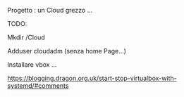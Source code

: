 


Progetto : un Cloud grezzo ...

TODO:

Mkdir /Cloud


Adduser cloudadm (senza home Page...)

Installare vbox ...

https://blogging.dragon.org.uk/start-stop-virtualbox-with-systemd/#comments
